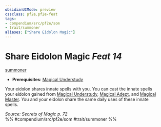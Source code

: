 ```yaml
---
obsidianUIMode: preview
cssclass: pf2e,pf2e-feat
tags:
- compendium/src/pf2e/som
- trait/summoner
aliases: ["Share Eidolon Magic"]
---
```

# Share Eidolon Magic  *Feat 14*  
[summoner](../../Rules/traits/summoner-som.md)  

- **Prerequisites**: [Magical Understudy](magical-understudy-som.md)

Your eidolon shares innate spells with you. You can cast the innate spells your eidolon gained from [Magical Understudy](magical-understudy-som.md), [Magical Adept](magical-adept-som.md), and [Magical Master](magical-master-som.md). You and your eidolon share the same daily uses of these innate spells.

*Source: Secrets of Magic p. 72*  
%% #compendium/src/pf2e/som #trait/summoner %%